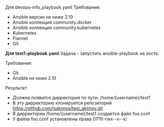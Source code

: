 Для devops-info_playbook.yaml
Требования:
- Ansible версии не ниже 2.10
- Ansible коллекция community.docker
- Ansible коллекция community.kubernetes
- Kubernetes
- Flannel
- Git


**Для test1-playbook.yaml**
Задача - запустить ansible-playbook на хосте.

Требования:
 - Git
 - Ansible не ниже 2.10
 
Результат:
  - Должна появится дирректория по пути: /home/{username}/test1
  - В эту дирректорию клонируется репозиторий https://github.com/isakimov/test_akimov.git
  - В дирректории /home/{username}/test1 создается файл foo.conf
  - У файла foo.conf установлены права 0711(-rwx--x--x)
